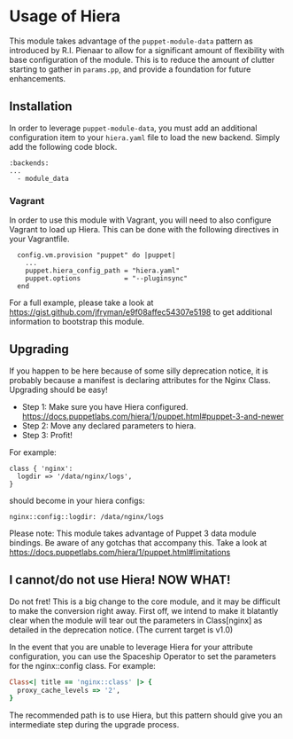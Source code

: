 # Usage of Hiera

This module takes advantage of the `puppet-module-data` pattern as introduced
by R.I. Pienaar to allow for a significant amount of flexibility with base
configuration of the module. This is to reduce the amount of clutter starting
to gather in `params.pp`, and provide a foundation for future enhancements.

## Installation

In order to leverage `puppet-module-data`, you must add an additional
configuration item to your `hiera.yaml` file to load the new backend. Simply
add the following code block.

```
:backends:
...
  - module_data
```

### Vagrant

In order to use this module with Vagrant, you will need to also configure
Vagrant to load up Hiera. This can be done with the following directives
in your Vagrantfile.

```
  config.vm.provision "puppet" do |puppet|
    ...
    puppet.hiera_config_path = "hiera.yaml"
    puppet.options           = "--pluginsync"
  end
```

For a full example, please take a look at https://gist.github.com/jfryman/e9f08affec54307e5198
to get additional information to bootstrap this module.

## Upgrading

If you happen to be here because of some silly deprecation notice, it is
probably because a manifest is declaring attributes for the Nginx Class.
Upgrading should be easy!

* Step 1: Make sure you have Hiera configured. https://docs.puppetlabs.com/hiera/1/puppet.html#puppet-3-and-newer
* Step 2: Move any declared parameters to hiera.
* Step 3: Profit!

For example:

```
class { 'nginx':
  logdir => '/data/nginx/logs',
}
```

should become in your hiera configs:

```
nginx::config::logdir: /data/nginx/logs
```

Please note: This module takes advantage of Puppet 3 data module bindings.
Be aware of any gotchas that accompany this. Take a look at https://docs.puppetlabs.com/hiera/1/puppet.html#limitations

## I cannot/do not use Hiera! NOW WHAT!

Do not fret! This is a big change to the core module, and it may be difficult
to make the conversion right away. First off, we intend to make it blatantly
clear when the module will tear out the parameters in Class[nginx] as
detailed in the deprecation notice. (The current target is v1.0)

In the event that you are unable to leverage Hiera for your attribute configuration, you can use the Spaceship Operator to set the parameters for the nginx::config class. For example:

```ruby
Class<| title == 'nginx::class' |> {
  proxy_cache_levels => '2',
}
```
The recommended path is to use Hiera, but this pattern should give you an intermediate step during the upgrade process.

